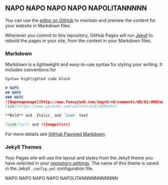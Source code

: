 ## NAPO NAPO NAPO NAPO NAPOLITANNNNN

You can use the [editor on GitHub](https://github.com/cero-works/cero-works.github.io/edit/master/README.md) to maintain and preview the content for your website in Markdown files.

Whenever you commit to this repository, GitHub Pages will run [Jekyll](https://jekyllrb.com/) to rebuild the pages in your site, from the content in your Markdown files.

### Markdown

Markdown is a lightweight and easy-to-use syntax for styling your writing. It includes conventions for

```markdown
Syntax highlighted code block

# NAPO
## NAPO
### NAPO
![Naponaponapo][http://www.funnyjunk.com/imgrd/rd/comments/d0/82/d082eef448765b5f90614867d6b6b3b 1.jpg/]
[ick][https://www.youtube.com/watch?v=51ErXGMVdtk]

**Bold** and _Italic_ and `Code` text

[Link](url) and ![Image](src)
```

For more details see [GitHub Flavored Markdown](https://guides.github.com/features/mastering-markdown/).

### Jekyll Themes

Your Pages site will use the layout and styles from the Jekyll theme you have selected in your [repository settings](https://github.com/cero-works/cero-works.github.io/settings). The name of this theme is saved in the Jekyll `_config.yml` configuration file.

NAPO NAPO NAPO NAPO NAPOLITANNNNNNNNNNN
